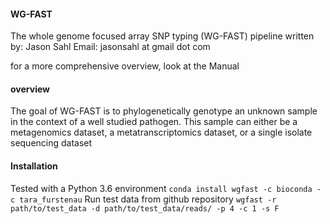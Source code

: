 #### WG-FAST ####
The whole genome focused array SNP typing (WG-FAST) pipeline
written by: Jason Sahl
Email: jasonsahl at gmail dot com

for a more comprehensive overview, look at the Manual

#### overview ####
The goal of WG-FAST is to phylogenetically genotype an unknown
sample in the context of a well studied pathogen.  This sample
can either be a metagenomics dataset, a metatranscriptomics dataset,
or a single isolate sequencing dataset

#### Installation ####
Tested with a Python 3.6 environment
`conda install wgfast -c bioconda -c tara_furstenau`
Run test data from github repository
`wgfast -r path/to/test_data -d path/to/test_data/reads/ -p 4 -c 1 -s F`

